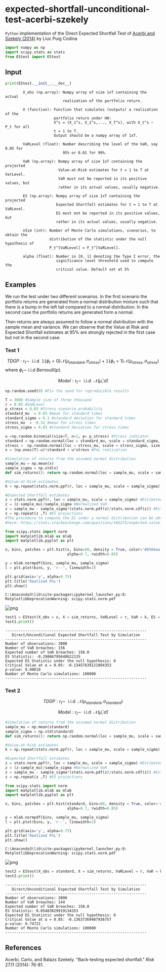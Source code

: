 
# expected-shortfall-unconditional-test-acerbi-szekely

`Python` implementation of the Direct Expected Shortfall Test of [Acerbi and Szekely (2014)](https://www.msci.com/documents/10199/22aa9922-f874-4060-b77a-0f0e267a489b) by Lluc Puig Codina


```python
import numpy as np
import scipy.stats as stats
from EStest import EStest
```

## Input


```python
print(EStest.__init__.__doc__)
```

            
            X_obs (np.array): Numpy array of size 1xT containing the actual 
                              realization of the portfolio return.
                              
            X (function): Function that simulates (outputs) a realization of the 
                          portfolio return under H0: 
                          X^s = (X_1^s, X_2^s,..., X_T^s), with X_t^s ~ P_t for all
                          t = 1 to T.
                          Output should be a numpy array of 1xT.
                          
            VaRLevel (float): Number describing the level of the VaR, say 0.05 for 
                              95% or 0.01 for 99%.
            
            VaR (np.array): Numpy array of size 1xT containing the projected 
                            Value-at-Risk estimates for t = 1 to T at VarLevel.
                            VaR must not be reported in its positive values, but
                            rather in its actual values, usually negative.
                            
            ES (np.array): Numpy array of size 1xT containing the projected
                           Expected Shortfall estimates for t = 1 to T at VaRLevel.
                           ES must not be reported in its positive values, but 
                           rather in its actual values, usually negative.
    
            nSim (int): Number of Monte Carlo simulations, scenarios, to obtain the
                        distribution of the statistic under the null hypothesis of 
                        P_t^[VaRLevel] = F_t^[VaRLevel].
                        
            alpha (float): Number in [0, 1] denoting the Type I error, the 
                           significance level threshold used to compute the 
                           critical value. Default set at 5% 
            
    

## Examples

We run the test under two different scenarios. In the first scenario the portfolio returns are generated from a normal distribution mixture such that there is a bump in the left tail compared to a normal distribution. In the second case the portfolio returns are generated form a normal.

Then returns are always assumed to follow a normal distribution with the sample mean and variance. We can observe that the Value at Risk and Expected Shortfall estimates at 95% are strongly rejected in the first case but not in the second case.

### Test 1
$$
TDGP: r_t \sim \ \ \text{i.i.d} \ \ \mathbb{1}\{\phi_t = 0\} \mathcal{N}(\mu_{standard}, \sigma_{stress}) + \mathbb{1}\{\phi_t = 1\} \mathcal{N}(\mu_{stress}, \sigma_{stress})
$$
where $\phi_t \sim$ i.i.d $Bernoulli(p)$.

$$
Model: r_t \sim \ \ \text{i.i.d} \ \ \mathcal{N}(\hat{\mu}, \hat{\sigma})
$$


```python
np.random.seed(0) #Fix the seed for reproducible results

T = 3000 #Sample size of three thousand
r = 0.05 #VaRLevel
p_stress = 0.03 #Stress scenario probability
standard_mu  = 0.03 #mean for standard times
standard_sigma = 0.1 #standard deviation for standard times
stress_mu  = -0.32 #mean for stress times
stress_sigma = 0.03 #standard deviation for stress times

u =np.random.binomial(size=T, n=1, p= p_stress) #Stress indicator
standard = np.random.normal(loc = standard_mu, scale = standard_sigma, size = T) #PnL under standard times
stress =  np.random.normal(loc = stress_mu, scale = stress_sigma, size = T) #PnL under stress times
x = (np.ones(T)-u)*standard + u*stress #PnL realization

#Simulation of returns from the assumed normal distribution
sample_mu = np.mean(x)
sample_sigma = np.std(x)
def sim_returns(): return np.random.normal(loc = sample_mu, scale = sample_sigma, size = T) 

#Value-at-Risk estimates
k = np.repeat(stats.norm.ppf(r, loc = sample_mu, scale = sample_sigma), T)

#Expected Shortfall estimates
z = stats.norm.ppf(r, loc = sample_mu, scale = sample_sigma) #Estimated VaR
z = (z-sample_mu)/sample_sigma #Normalized VaR
z = sample_mu - sample_sigma*(stats.norm.pdf(z)/stats.norm.cdf(z)) #Estimated ES
z = np.repeat(z ,T) #ES projections
#The procedure to compute the ES under a normal distribution can be obtained
#here: https://stats.stackexchange.com/questions/166273/expected-value-of-x-in-a-normal-distribution-given-that-it-is-below-a-certain-v
```


```python
from scipy.stats import norm
import matplotlib.mlab as mlab
import matplotlib.pyplot as plt

n, bins, patches = plt.hist(x, bins=80, density = True, color='#0504aa',
                            alpha=0.7, rwidth=0.85)

y = mlab.normpdf(bins, sample_mu, sample_sigma)
l = plt.plot(bins, y, 'r--', linewidth=2)

plt.grid(axis='y', alpha=0.75)
plt.title('Realized PnL')
plt.show()
```

    C:\Anaconda3\lib\site-packages\ipykernel_launcher.py:8: MatplotlibDeprecationWarning: scipy.stats.norm.pdf
      
    


![png](output_6_1.png)



```python
test1 = EStest(X_obs = x, X = sim_returns, VaRLevel = r, VaR = k, ES = z, nSim = 100000)
test1.print()
```

    ----------------------------------------------------------------
       Direct/Unconditional Expected Shortfall Test by Simulation   
    ----------------------------------------------------------------
    Number of observations: 3000
    Number of VaR breaches: 156
    Expected number of VaR breaches: 150.0
    ES Statistic: -0.29866795648622135
    Expected ES Statistic under the null hypothesis: 0
    Critical Value at α = 0.05: -0.13457639121094353
    p-value: 0.00018
    Number of Monte Carlo simulations: 100000
    ----------------------------------------------------------------
    

### Test 2

$$
TDGP: r_t \sim \ \ \text{i.i.d} \ \ \mathcal{N}(\mu_{standard}, \sigma_{standard})
$$

$$
Model: r_t \sim \ \ \text{i.i.d} \ \ \mathcal{N}(\hat{\mu}, \hat{\sigma})
$$


```python
#Simulation of returns from the assumed normal distribution
sample_mu = np.mean(standard)
sample_sigma = np.std(standard)
def sim_returns(): return np.random.normal(loc = sample_mu, scale = sample_sigma, size = T) 

#Value-at-Risk estimates
k = np.repeat(stats.norm.ppf(r, loc = sample_mu, scale = sample_sigma), T)

#Expected Shortfall estimates
z = stats.norm.ppf(r, loc = sample_mu, scale = sample_sigma) #Estimated VaR
z = (z-sample_mu)/sample_sigma #Normalized VaR
z = sample_mu - sample_sigma*(stats.norm.pdf(z)/stats.norm.cdf(z)) #Estimated ES
z = np.repeat(z ,T) #ES projections
```


```python
from scipy.stats import norm
import matplotlib.mlab as mlab
import matplotlib.pyplot as plt

n, bins, patches = plt.hist(standard, bins=80, density = True, color='#0504aa',
                            alpha=0.7, rwidth=0.85)

y = mlab.normpdf(bins, sample_mu, sample_sigma)
l = plt.plot(bins, y, 'r--', linewidth=2)

plt.grid(axis='y', alpha=0.75)
plt.title('Realized PnL')
plt.show()
```

    C:\Anaconda3\lib\site-packages\ipykernel_launcher.py:8: MatplotlibDeprecationWarning: scipy.stats.norm.pdf
      
    


![png](output_10_1.png)



```python
test2 = EStest(X_obs = standard, X = sim_returns, VaRLevel = r, VaR = k, ES = z, nSim = 100000)
test2.print()
```

    ----------------------------------------------------------------
       Direct/Unconditional Expected Shortfall Test by Simulation   
    ----------------------------------------------------------------
    Number of observations: 3000
    Number of VaR breaches: 144
    Expected number of VaR breaches: 150.0
    ES Statistic: 0.05483829919134353
    Expected ES Statistic under the null hypothesis: 0
    Critical Value at α = 0.05: -0.13637369487936757
    p-value: 0.74721
    Number of Monte Carlo simulations: 100000
    ----------------------------------------------------------------
    

## References

Acerbi, Carlo, and Balazs Szekely. "Back-testing expected shortfall." *Risk* 27.11 (2014): 76-81.
